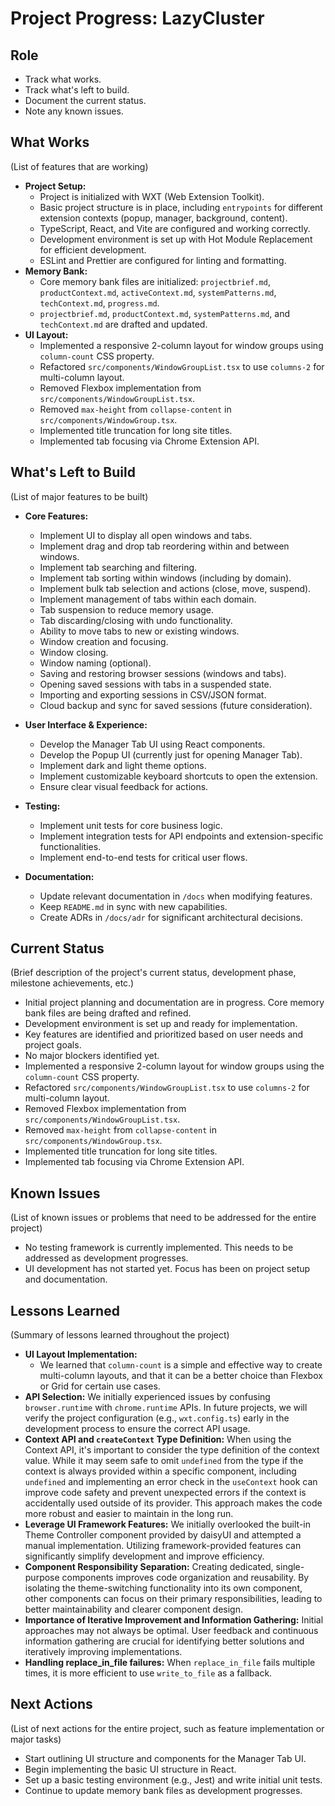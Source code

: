 # Project Progress: LazyCluster

## Role

- Track what works.
- Track what's left to build.
- Document the current status.
- Note any known issues.

## What Works

(List of features that are working)

- **Project Setup:**
  - Project is initialized with WXT (Web Extension Toolkit).
  - Basic project structure is in place, including `entrypoints` for different extension contexts (popup, manager, background, content).
  - TypeScript, React, and Vite are configured and working correctly.
  - Development environment is set up with Hot Module Replacement for efficient development.
  - ESLint and Prettier are configured for linting and formatting.
- **Memory Bank:**
  - Core memory bank files are initialized: `projectbrief.md`, `productContext.md`, `activeContext.md`, `systemPatterns.md`, `techContext.md`, `progress.md`.
  - `projectbrief.md`, `productContext.md`, `systemPatterns.md`, and `techContext.md` are drafted and updated.
- **UI Layout:**
  - Implemented a responsive 2-column layout for window groups using `column-count` CSS property.
  - Refactored `src/components/WindowGroupList.tsx` to use `columns-2` for multi-column layout.
  - Removed Flexbox implementation from `src/components/WindowGroupList.tsx`.
  - Removed `max-height` from `collapse-content` in `src/components/WindowGroup.tsx`.
  - Implemented title truncation for long site titles.
  - Implemented tab focusing via Chrome Extension API.

## What's Left to Build

(List of major features to be built)

- **Core Features:**

  - Implement UI to display all open windows and tabs.
  - Implement drag and drop tab reordering within and between windows.
  - Implement tab searching and filtering.
  - Implement tab sorting within windows (including by domain).
  - Implement bulk tab selection and actions (close, move, suspend).
  - Implement management of tabs within each domain.
  - Tab suspension to reduce memory usage.
  - Tab discarding/closing with undo functionality.
  - Ability to move tabs to new or existing windows.
  - Window creation and focusing.
  - Window closing.
  - Window naming (optional).
  - Saving and restoring browser sessions (windows and tabs).
  - Opening saved sessions with tabs in a suspended state.
  - Importing and exporting sessions in CSV/JSON format.
  - Cloud backup and sync for saved sessions (future consideration).

- **User Interface & Experience:**

  - Develop the Manager Tab UI using React components.
  - Develop the Popup UI (currently just for opening Manager Tab).
  - Implement dark and light theme options.
  - Implement customizable keyboard shortcuts to open the extension.
  - Ensure clear visual feedback for actions.

- **Testing:**

  - Implement unit tests for core business logic.
  - Implement integration tests for API endpoints and extension-specific functionalities.
  - Implement end-to-end tests for critical user flows.

- **Documentation:**
  - Update relevant documentation in `/docs` when modifying features.
  - Keep `README.md` in sync with new capabilities.
  - Create ADRs in `/docs/adr` for significant architectural decisions.

## Current Status

(Brief description of the project's current status, development phase, milestone achievements, etc.)

- Initial project planning and documentation are in progress. Core memory bank files are being drafted and refined.
- Development environment is set up and ready for implementation.
- Key features are identified and prioritized based on user needs and project goals.
- No major blockers identified yet.
- Implemented a responsive 2-column layout for window groups using the `column-count` CSS property.
- Refactored `src/components/WindowGroupList.tsx` to use `columns-2` for multi-column layout.
- Removed Flexbox implementation from `src/components/WindowGroupList.tsx`.
- Removed `max-height` from `collapse-content` in `src/components/WindowGroup.tsx`.
- Implemented title truncation for long site titles.
- Implemented tab focusing via Chrome Extension API.

## Known Issues

(List of known issues or problems that need to be addressed for the entire project)

- No testing framework is currently implemented. This needs to be addressed as development progresses.
- UI development has not started yet. Focus has been on project setup and documentation.

## Lessons Learned

(Summary of lessons learned throughout the project)

- **UI Layout Implementation:**
  - We learned that `column-count` is a simple and effective way to create multi-column layouts, and that it can be a better choice than Flexbox or Grid for certain use cases.
- **API Selection:** We initially experienced issues by confusing `browser.runtime` with `chrome.runtime` APIs. In future projects, we will verify the project configuration (e.g., `wxt.config.ts`) early in the development process to ensure the correct API usage.
- **Context API and `createContext` Type Definition:** When using the Context API, it's important to consider the type definition of the context value. While it may seem safe to omit `undefined` from the type if the context is always provided within a specific component, including `undefined` and implementing an error check in the `useContext` hook can improve code safety and prevent unexpected errors if the context is accidentally used outside of its provider. This approach makes the code more robust and easier to maintain in the long run.
- **Leverage UI Framework Features:** We initially overlooked the built-in Theme Controller component provided by daisyUI and attempted a manual implementation. Utilizing framework-provided features can significantly simplify development and improve efficiency.
- **Component Responsibility Separation:** Creating dedicated, single-purpose components improves code organization and reusability. By isolating the theme-switching functionality into its own component, other components can focus on their primary responsibilities, leading to better maintainability and clearer component design.
- **Importance of Iterative Improvement and Information Gathering:** Initial approaches may not always be optimal. User feedback and continuous information gathering are crucial for identifying better solutions and iteratively improving implementations.
- **Handling replace_in_file failures:** When `replace_in_file` fails multiple times, it is more efficient to use `write_to_file` as a fallback.

## Next Actions

(List of next actions for the entire project, such as feature implementation or major tasks)

- Start outlining UI structure and components for the Manager Tab UI.
- Begin implementing the basic UI structure in React.
- Set up a basic testing environment (e.g., Jest) and write initial unit tests.
- Continue to update memory bank files as development progresses.
